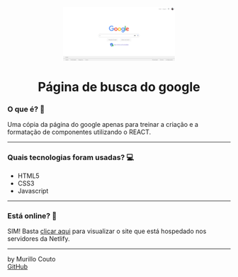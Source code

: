 <div align="center">
	<a href="(https://github.com/MurilloCouto/googleReact)" target="_blank">
		<img src="Captura de tela 2023-10-30 161339.png" alt="IntroImage" width="50%"/>
	</a>
</div>

<div align="center">
	<h1>Página de busca do google</h1>
</div>

### O que é? 🤔
Uma cópia da página do google apenas para treinar a criação e a formatação de componentes utilizando o REACT.
<hr>

### Quais tecnologias foram usadas? 💻
- HTML5
- CSS3
- Javascript
<hr>

### Está online? 📡
SIM! Basta [clicar aqui](====) para visualizar o site que está hospedado nos servidores da Netlify.
<hr>

by Murillo Couto<br>
[GitHub](https://github.com/MurilloCouto)
